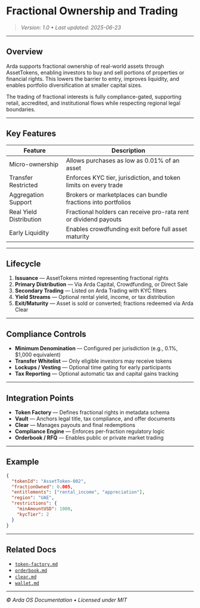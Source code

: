 # Fractional Ownership and Trading

> *Version: 1.0 • Last updated: 2025-06-23*

---

## Overview

Arda supports fractional ownership of real-world assets through AssetTokens, enabling investors to buy and sell portions of properties or financial rights. This lowers the barrier to entry, improves liquidity, and enables portfolio diversification at smaller capital sizes.

The trading of fractional interests is fully compliance-gated, supporting retail, accredited, and institutional flows while respecting regional legal boundaries.

---

## Key Features

| Feature | Description |
|---------|-------------|
| Micro-ownership | Allows purchases as low as 0.01% of an asset |
| Transfer Restricted | Enforces KYC tier, jurisdiction, and token limits on every trade |
| Aggregation Support | Brokers or marketplaces can bundle fractions into portfolios |
| Real Yield Distribution | Fractional holders can receive pro-rata rent or dividend payouts |
| Early Liquidity | Enables crowdfunding exit before full asset maturity |

---

## Lifecycle

1. **Issuance** — AssetTokens minted representing fractional rights
2. **Primary Distribution** — Via Arda Capital, Crowdfunding, or Direct Sale
3. **Secondary Trading** — Listed on Arda Trading with KYC filters
4. **Yield Streams** — Optional rental yield, income, or tax distribution
5. **Exit/Maturity** — Asset is sold or converted; fractions redeemed via Arda Clear

---

## Compliance Controls

- **Minimum Denomination** — Configured per jurisdiction (e.g., 0.1%, $1,000 equivalent)
- **Transfer Whitelist** — Only eligible investors may receive tokens
- **Lockups / Vesting** — Optional time gating for early participants
- **Tax Reporting** — Optional automatic tax and capital gains tracking

---

## Integration Points

- **Token Factory** — Defines fractional rights in metadata schema
- **Vault** — Anchors legal title, tax compliance, and offer documents
- **Clear** — Manages payouts and final redemptions
- **Compliance Engine** — Enforces per-fraction regulatory logic
- **Orderbook / RFQ** — Enables public or private market trading

---

## Example

```json
{
  "tokenId": "AssetToken-002",
  "fractionOwned": 0.005,
  "entitlements": ["rental_income", "appreciation"],
  "region": "UAE",
  "restrictions": {
    "minAmountUSD": 1000,
    "kycTier": 2
  }
}
```

---

## Related Docs

- [`token-factory.md`](../arda-core/token-factory.md)
- [`orderbook.md`](./orderbook.md)
- [`clear.md`](../arda-core/clear.md)
- [`wallet.md`](../arda-core/wallet.md)

---

*© Arda OS Documentation • Licensed under MIT*
